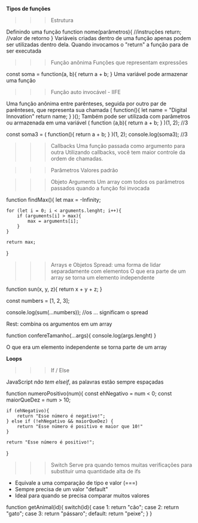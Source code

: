  **Tipos de funções**

>>>Estrutura

Definindo uma função
function nome(parâmetros){
    //instruções
    return; //valor de retorno
}
Variáveis criadas dentro de uma função apenas podem ser utilizadas dentro dela.
Quando invocamos o "return" a função para de ser executada

>>>Função anônima
Funções que representam expressões

const soma = function(a, b){
    return a + b;
}
Uma variável pode armazenar uma função

>>>Função auto invocável - IIFE 

Uma função anônima entre parênteses, seguida por outro par de parênteses, que representa sua chamada
(
    function(){
        let name = "Digital Innovation"
        return name;
    }
)();
Também pode ser utilizada com parâmetros ou armazenada em uma variável
(
    function (a,b){
        return a + b;
    }
)(1, 2);
//3

const soma3 = (
    function(){
        return a + b;
    }
)(1, 2);
console.log(soma3); //3

>>>Callbacks
Uma função passada como argumento para outra
Utilizando callbacks, você tem maior controle da ordem de chamadas.

>>>Parâmetros 
Valores padrão

>>>Objeto Arguments
Um array com todos os parâmetros passados quando a função foi invocada

function findMax(){
    let max = -Infinity;

    for (let i = 0; i < arguments.lenght; i++){
        if (arguments[i] > max){
            max = arguments[i];
        }
    }

    return max;
}

>>>Arrays e Objetos
Spread: uma forma de lidar separadamente com elementos
O que era parte de um array se torna um elemento independente

function sun(x, y, z){
    return x + y + z;
}

const numbers = [1, 2, 3];

console.log(sum(...numbers)); //os ... significam o spread

Rest: combina os argumentos em um array

function confereTamanho(...args){
    console.log(args.lenght)
}

O que era um elemento independente se torna parte de um array


**Loops**

>>>If / Else

JavaScript *não tem elseif*, as palavras estão sempre espaçadas

function numeroPositivo(num){
    const ehNegativo = num < 0;
    const maiorQueDez = num > 10;

    if (ehNegativo){
        return "Esse número é negativo!";
    } else if (!ehNegativo && maiorQueDez) {
        return "Esse número é positivo e maior que 10!"
    }

    return "Esse número é positivo!";
}

>>>Switch
Serve pra quando temos muitas verificações para substituir uma quantidade alta de ifs

- Equivale a uma comparação de tipo e valor (===)
- Sempre precisa de um valor "default"
- Ideal para quando se precisa comparar muitos valores
  
function getAnimal(id){
    switch(id){
        case 1: 
            return "cão";
        case 2:
            return "gato";
        case 3:
            return "pássaro";
        default:
            return "peixe";
    }
}